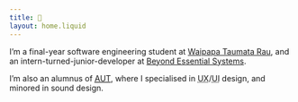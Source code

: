 ```yaml
---
title: 👋
layout: home.liquid
---
```


I’m a final-year software engineering student at [Waipapa Taumata Rau](https://www.auckland.ac.nz 'University of Auckland'), and an intern-turned-junior-developer at [Beyond Essential Systems](https://bes.au).

I’m also an alumnus of [<abbr title="Auckland University of Technology">AUT</abbr>](https://www.aut.ac.nz), where I specialised in <abbr title="user experience">UX</abbr>/<abbr title="user interface">UI</abbr> design, and minored in sound design.
